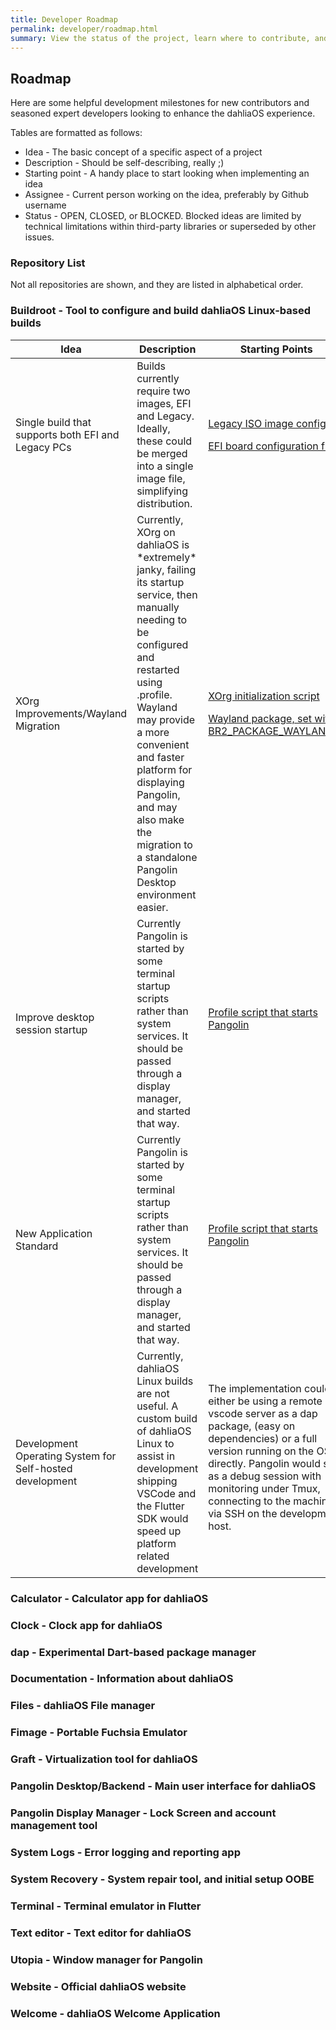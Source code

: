 ```yaml
---
title: Developer Roadmap
permalink: developer/roadmap.html
summary: View the status of the project, learn where to contribute, and more!
---
```

## Roadmap
Here are some helpful development milestones for new contributors and seasoned expert developers looking to enhance the dahliaOS experience. 

Tables are formatted as follows:
* Idea - The basic concept of a specific aspect of a project
* Description - Should be self-describing, really ;)
* Starting point - A handy place to start looking when implementing an idea
* Assignee - Current person working on the idea, preferably by Github username
* Status - OPEN, CLOSED, or BLOCKED. Blocked ideas are limited by technical limitations within third-party libraries or superseded by other issues.
### Repository List
Not all repositories are shown, and they are listed in alphabetical order.

### Buildroot - Tool to configure and build dahliaOS Linux-based builds
<table>
    <thead>
        <tr>
            <th>Idea</th>
            <th>Description</th>
            <th>Starting Points</th>
            <th>Assignee</th>
            <th>Status</th>
        </tr>
    </thead>
    <tbody>
        <tr>
            <td>Single build that supports both EFI and Legacy PCs</td>
            <td>Builds currently require two images, EFI and Legacy. Ideally, these could be merged into a single image file, simplifying distribution.</td>
            <td><a href="https://github.com/dahliaOS/buildroot/tree/master/fs/iso9660">Legacy ISO image config</a>
            <p></p>
            <a href="https://github.com/dahliaOS/buildroot/tree/master/board/dahliaos">EFI board configuration files</a>
            </td>
            <td></td>
            <td>OPEN</td>
        </tr>
         <tr>
            <td>XOrg Improvements/Wayland Migration</td>
            <td>Currently, XOrg on dahliaOS is *extremely* janky, failing its startup service, then manually needing to be configured and restarted using .profile. Wayland may provide a more convenient and faster platform for displaying Pangolin, and may also make the migration to a standalone Pangolin Desktop environment easier.</td>
            <td><a href="https://github.com/dahliaOS/buildroot/blob/master/dahliaOS-overlays/root/.profile">XOrg initialization script</a>
            <p></p>
            <a href="https://github.com/dahliaOS/buildroot/tree/master/package/wayland">Wayland package, set with BR2_PACKAGE_WAYLAND=y</a>
            </td>
            <td></td>
            <td>OPEN</td>
        </tr>
        <tr>
            <td>Improve desktop session startup</td>
            <td>Currently Pangolin is started by some terminal startup scripts rather than system services. It should be passed through a display manager, and started that way.</td>
            <td><a href="https://github.com/dahliaOS/buildroot/blob/master/dahliaOS-overlays/etc/X11/xinit/xinitrc">Profile script that starts Pangolin</a>
            <p></p>
            </td>
            <td></td>
            <td>OPEN</td>
        </tr>
         <tr>
            <td>New Application Standard</td>
            <td>Currently Pangolin is started by some terminal startup scripts rather than system services. It should be passed through a display manager, and started that way.</td>
            <td><a href="https://github.com/dahliaOS/buildroot/blob/master/dahliaOS-overlays/etc/X11/xinit/xinitrc">Profile script that starts Pangolin</a>
            <p></p>
            </td>
            <td></td>
            <td>OPEN</td>
        </tr>
         </tr>
         <tr>
            <td>Development Operating System for Self-hosted development</td>
            <td>Currently, dahliaOS Linux builds are not useful. A custom build of dahliaOS Linux to assist in development shipping VSCode and the Flutter SDK would speed up platform related development</td>
            <td>The implementation could either be using a remote vscode server as a dap package, (easy on dependencies) or a full version running on the OS directly. Pangolin would start as a debug session with monitoring under Tmux, connecting to the machine via SSH on the development host.
            <p></p>
            </td>
            <td></td>
            <td>OPEN</td>
        </tr>
    </tbody>
</table>

### Calculator - Calculator app for dahliaOS
### Clock - Clock app for dahliaOS
### dap - Experimental Dart-based package manager
### Documentation - Information about dahliaOS
### Files - dahliaOS File manager
### Fimage - Portable Fuchsia Emulator
### Graft - Virtualization tool for dahliaOS
### Pangolin Desktop/Backend - Main user interface for dahliaOS
### Pangolin Display Manager - Lock Screen and account management tool
### System Logs - Error logging and reporting app
### System Recovery - System repair tool, and initial setup OOBE
### Terminal - Terminal emulator in Flutter
### Text editor - Text editor for dahliaOS
### Utopia - Window manager for Pangolin
### Website - Official dahliaOS website
### Welcome - dahliaOS Welcome Application
